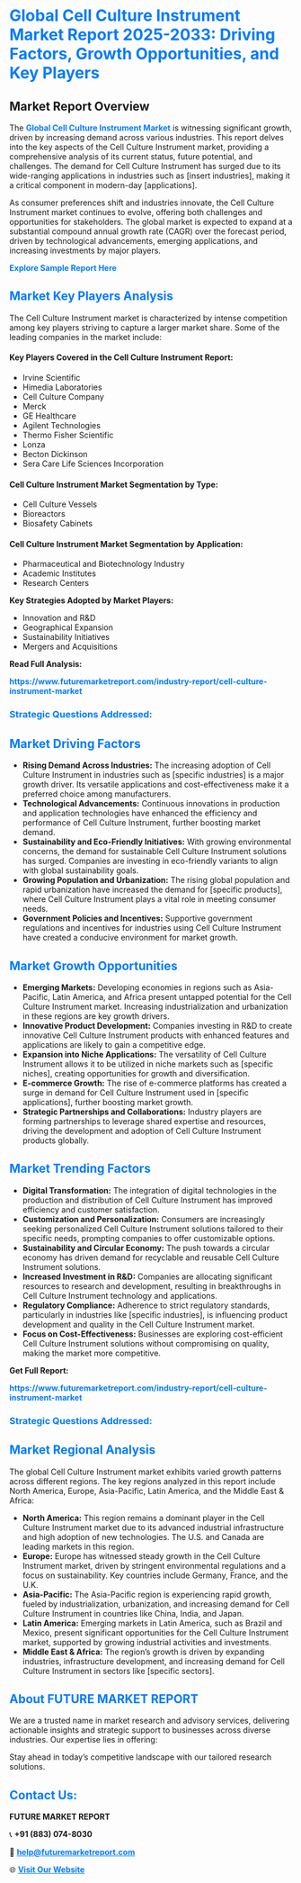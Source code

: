 <h1 style="color: #007BFF;">Global Cell Culture Instrument Market Report 2025-2033: Driving Factors, Growth Opportunities, and Key Players</h1>

<section id="overview">
<h2>Market Report Overview</h2>
<p>The <a href="https://www.futuremarketreport.com/industry-report/cell-culture-instrument-market" style="color: #007BFF; text-decoration: none;"><strong>Global Cell Culture Instrument Market</strong></a> is witnessing significant growth, driven by increasing demand across various industries. This report delves into the key aspects of the Cell Culture Instrument market, providing a comprehensive analysis of its current status, future potential, and challenges. The demand for Cell Culture Instrument has surged due to its wide-ranging applications in industries such as [insert industries], making it a critical component in modern-day [applications].</p>
<p>As consumer preferences shift and industries innovate, the Cell Culture Instrument market continues to evolve, offering both challenges and opportunities for stakeholders. The global market is expected to expand at a substantial compound annual growth rate (CAGR) over the forecast period, driven by technological advancements, emerging applications, and increasing investments by major players.</p>
</section>

<section id="overview">
<p><a href="https://www.futuremarketreport.com/request-sample/reportId=98941" style="color: #007BFF; text-decoration: none;"><strong>Explore Sample Report Here</strong></a></p>
</section>

<section id="key-players">
<h2 style="color: #007BFF;">Market Key Players Analysis</h2>
<p>The Cell Culture Instrument market is characterized by intense competition among key players striving to capture a larger market share. Some of the leading companies in the market include:</p>
<h4>Key Players Covered in the Cell Culture Instrument Report:</h4>
<ul><li>Irvine Scientific</li><li>Himedia Laboratories</li><li>Cell Culture Company</li><li>Merck</li><li>GE Healthcare</li><li>Agilent Technologies</li><li>Thermo Fisher Scientific</li><li>Lonza</li><li>Becton Dickinson</li><li>Sera Care Life Sciences Incorporation</li></ul>
<h4>Cell Culture Instrument Market Segmentation by Type:</h4>
<ul><li>Cell Culture Vessels</li><li>Bioreactors</li><li>Biosafety Cabinets</li></ul>

<h4>Cell Culture Instrument Market Segmentation by Application:</h4>
<ul><li>Pharmaceutical and Biotechnology Industry</li><li>Academic Institutes</li><li>Research Centers</li></ul>
<p><strong>Key Strategies Adopted by Market Players:</strong></p>
<ul>
<li>Innovation and R&D</li>
<li>Geographical Expansion</li>
<li>Sustainability Initiatives</li>
<li>Mergers and Acquisitions</li>
</ul>
</section>

<section>
<p><strong>Read Full Analysis: </strong></p><a href="https://www.futuremarketreport.com/industry-report/cell-culture-instrument-market" style="color: #007BFF; text-decoration: none;"><strong>https://www.futuremarketreport.com/industry-report/cell-culture-instrument-market</strong></a>
<h3 style="color: #007BFF;">Strategic Questions Addressed:</h3>
</section>

<section id="driving-factors">
<h2 style="color: #007BFF;">Market Driving Factors</h2>
<ul>
<li><strong>Rising Demand Across Industries:</strong> The increasing adoption of Cell Culture Instrument in industries such as [specific industries] is a major growth driver. Its versatile applications and cost-effectiveness make it a preferred choice among manufacturers.</li>
<li><strong>Technological Advancements:</strong> Continuous innovations in production and application technologies have enhanced the efficiency and performance of Cell Culture Instrument, further boosting market demand.</li>
<li><strong>Sustainability and Eco-Friendly Initiatives:</strong> With growing environmental concerns, the demand for sustainable Cell Culture Instrument solutions has surged. Companies are investing in eco-friendly variants to align with global sustainability goals.</li>
<li><strong>Growing Population and Urbanization:</strong> The rising global population and rapid urbanization have increased the demand for [specific products], where Cell Culture Instrument plays a vital role in meeting consumer needs.</li>
<li><strong>Government Policies and Incentives:</strong> Supportive government regulations and incentives for industries using Cell Culture Instrument have created a conducive environment for market growth.</li>
</ul>
</section>

<section id="growth-opportunities">
<h2 style="color: #007BFF;">Market Growth Opportunities</h2>
<ul>
<li><strong>Emerging Markets:</strong> Developing economies in regions such as Asia-Pacific, Latin America, and Africa present untapped potential for the Cell Culture Instrument market. Increasing industrialization and urbanization in these regions are key growth drivers.</li>
<li><strong>Innovative Product Development:</strong> Companies investing in R&D to create innovative Cell Culture Instrument products with enhanced features and applications are likely to gain a competitive edge.</li>
<li><strong>Expansion into Niche Applications:</strong> The versatility of Cell Culture Instrument allows it to be utilized in niche markets such as [specific niches], creating opportunities for growth and diversification.</li>
<li><strong>E-commerce Growth:</strong> The rise of e-commerce platforms has created a surge in demand for Cell Culture Instrument used in [specific applications], further boosting market growth.</li>
<li><strong>Strategic Partnerships and Collaborations:</strong> Industry players are forming partnerships to leverage shared expertise and resources, driving the development and adoption of Cell Culture Instrument products globally.</li>
</ul>
</section>

<section id="trending-factors">
<h2 style="color: #007BFF;">Market Trending Factors</h2>
<ul>
<li><strong>Digital Transformation:</strong> The integration of digital technologies in the production and distribution of Cell Culture Instrument has improved efficiency and customer satisfaction.</li>
<li><strong>Customization and Personalization:</strong> Consumers are increasingly seeking personalized Cell Culture Instrument solutions tailored to their specific needs, prompting companies to offer customizable options.</li>
<li><strong>Sustainability and Circular Economy:</strong> The push towards a circular economy has driven demand for recyclable and reusable Cell Culture Instrument solutions.</li>
<li><strong>Increased Investment in R&D:</strong> Companies are allocating significant resources to research and development, resulting in breakthroughs in Cell Culture Instrument technology and applications.</li>
<li><strong>Regulatory Compliance:</strong> Adherence to strict regulatory standards, particularly in industries like [specific industries], is influencing product development and quality in the Cell Culture Instrument market.</li>
<li><strong>Focus on Cost-Effectiveness:</strong> Businesses are exploring cost-efficient Cell Culture Instrument solutions without compromising on quality, making the market more competitive.</li>
</ul>
</section>

<section>
<p><strong>Get Full Report: </strong></p><a href="https://www.futuremarketreport.com/industry-report/cell-culture-instrument-market" style="color: #007BFF; text-decoration: none;"><strong>https://www.futuremarketreport.com/industry-report/cell-culture-instrument-market</strong></a>
<h3 style="color: #007BFF;">Strategic Questions Addressed:</h3>
</section>


<section id="regional-analysis">
<h2 style="color: #007BFF;">Market Regional Analysis</h2>
<p>The global Cell Culture Instrument market exhibits varied growth patterns across different regions. The key regions analyzed in this report include North America, Europe, Asia-Pacific, Latin America, and the Middle East & Africa:</p>
<ul>
<li><strong>North America:</strong> This region remains a dominant player in the Cell Culture Instrument market due to its advanced industrial infrastructure and high adoption of new technologies. The U.S. and Canada are leading markets in this region.</li>
<li><strong>Europe:</strong> Europe has witnessed steady growth in the Cell Culture Instrument market, driven by stringent environmental regulations and a focus on sustainability. Key countries include Germany, France, and the U.K.</li>
<li><strong>Asia-Pacific:</strong> The Asia-Pacific region is experiencing rapid growth, fueled by industrialization, urbanization, and increasing demand for Cell Culture Instrument in countries like China, India, and Japan.</li>
<li><strong>Latin America:</strong> Emerging markets in Latin America, such as Brazil and Mexico, present significant opportunities for the Cell Culture Instrument market, supported by growing industrial activities and investments.</li>
<li><strong>Middle East & Africa:</strong> The region’s growth is driven by expanding industries, infrastructure development, and increasing demand for Cell Culture Instrument in sectors like [specific sectors].</li>
</ul>
</section>

<footer>
<h2 style="color: #007BFF;">About FUTURE MARKET REPORT</h2>
<p>We are a trusted name in market research and advisory services, delivering actionable insights and strategic support to businesses across diverse industries. Our expertise lies in offering:</p>

<p>Stay ahead in today’s competitive landscape with our tailored research solutions.</p>

<h2 style="color: #007BFF;">Contact Us:</h2>
<p><strong>FUTURE MARKET REPORT</strong></p>
<p>📞 <strong>+91 (883) 074-8030</strong></p>
<p>📧 <strong><a href="mailto:help@futuremarketreport.com" style="color: #007BFF;">help@futuremarketreport.com</a></strong></p>
<p>🌐 <strong><a href="https://www.futuremarketreport.com/" style="color: #007BFF;">Visit Our Website</a></strong></p>
</footer>